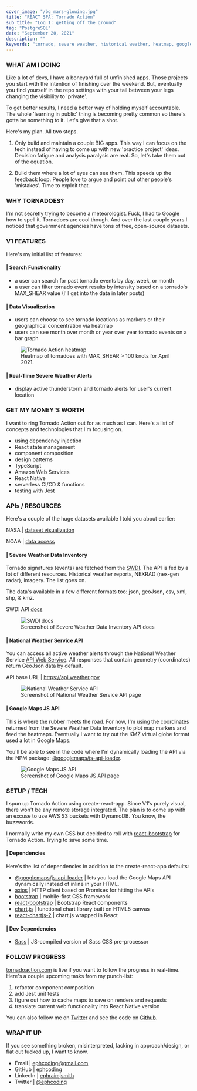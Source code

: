 ```yaml
---
cover_image: "/bg_mars-glowing.jpg"
title: "REACT SPA: Tornado Action"
sub_title: "Log 1: getting off the ground"
tag: "PostgreSQL"
date: "September 20, 2021"
description: ""
keywords: "tornado, severe weather, historical weather, heatmap, google maps"
---
```


### WHAT AM I DOING

Like a lot of devs, I have a boneyard full of unfinished apps. Those projects you start with the intention of finishing over the weekend. But, eventually you find yourself in the repo settings with your tail between your legs changing the visibility to 'private'.

To get better results, I need a better way of holding myself accountable. The whole 'learning in public' thing is becoming pretty common so there's gotta be something to it. Let's give that a shot.

Here's my plan. All two steps.

1. Only build and maintain a couple BIG apps. This way I can focus on the tech instead of having to come up with new 'practice project' ideas. Decision fatigue and analysis paralysis are real. So, let's take them out of the equation.

2. Build them where a lot of eyes can see them. This speeds up the feedback loop. People love to argue and point out other people's 'mistakes'. Time to exploit that.

### WHY TORNADOES?

I'm not secretly trying to become a meteorologist. Fuck, I had to Google how to spell it. Tornadoes are cool though. And over the last couple years I noticed that government agencies have tons of free, open-source datasets.

### V1 FEATURES

Here's my initial list of features:

#### | Search Functionality

- a user can search for past tornado events by day, week, or month
- a user can filter tornado event results by intensity based on a tornado's MAX_SHEAR value (I'll get into the data in later posts)

#### | Data Visualization

- users can choose to see tornado locations as markers or their geographical concentration via heatmap
- users can see month over month or year over year tornado events on a bar graph

<figure>
  <img class='post-img' alt='Tornado Action heatmap' src='/images/posts/20210918__heatmap-screenshot.png'/>
  <figcaption class='text-center'>Heatmap of tornadoes with MAX_SHEAR > 100 knots for April 2021.</figcaption>
</figure>

#### | Real-Time Severe Weather Alerts

- display active thunderstorm and tornado alerts for user's current location

### GET MY MONEY'S WORTH

I want to ring Tornado Action out for as much as I can. Here's a list of concepts and technologies that I'm focusing on.

- using dependency injection
- React state management
- component composition
- design patterns
- TypeScript
- Amazon Web Services
- React Native
- serverless CI/CD & functions
- testing with Jest

### APIs / RESOURCES

Here's a couple of the huge datasets available I told you about earlier:

NASA | [dataset visualization](https://data.nasa.gov/data_visualizations.html)

NOAA | [data access](https://www.ncdc.noaa.gov/data-access)

#### | Severe Weather Data Inventory

Tornado signatures (events) are fetched from the [SWDI](https://www.ncdc.noaa.gov/severe-weather/severe-weather-data-inventory). The API is fed by a lot of different resources. Historical weather reports, NEXRAD (nex-gen radar), imagery. The list goes on.

The data's available in a few different formats too: json, geoJson, csv, xml, shp, & kmz.

SWDI API [docs](https://www.ncdc.noaa.gov/swdiws/)

<figure>
  <img class='post-img' alt='SWDI docs' src='/images/posts/20210916__swdi.png'/>
  <figcaption class='text-center'>Screenshot of Severe Weather Data Inventory API docs</figcaption>
</figure>

#### | National Weather Service API

You can access all active weather alerts through the National Weather Service [API Web Service](https://www.weather.gov/documentation/services-web-api#/default). All responses that contain geometry (coordinates) return GeoJson data by default.

API base URL | https://api.weather.gov

<figure>
  <img class='post-img' alt='National Weather Service API' src='/images/posts/20210916__nws-api-for-alerts.png'/>
  <figcaption class='text-center'>Screenshot of National Weather Service API page</figcaption>
</figure>

#### | Google Maps JS API

This is where the rubber meets the road. For now, I'm using the coordinates returned from the Severe Weather Data Inventory to plot map markers and feed the heatmaps. Eventually I want to try out the KMZ virtual globe format used a lot in Google Maps.

You'll be able to see in the code where I'm dynamically loading the API via the NPM package: [@googlemaps/js-api-loader](https://www.npmjs.com/package/@googlemaps/js-api-loader).

<figure>
  <img class='post-img' alt='Google Maps JS API' src='/images/posts/20210916__google-maps-js-api.png'/>
  <figcaption class='text-center'>Screenshot of Google Maps JS API page</figcaption>
</figure>

### SETUP / TECH

I spun up Tornado Action using create-react-app. Since V1's purely visual, there won't be any remote storage integrated. The plan is to come up with an excuse to use AWS S3 buckets with DynamoDB. You know, the buzzwords.

I normally write my own CSS but decided to roll with [react-bootstrap](https://react-bootstrap.github.io/) for Tornado Action. Trying to save some time.

#### | Dependencies

Here's the list of dependencies in addition to the create-react-app defaults:

- [@googlemaps/js-api-loader](https://www.npmjs.com/package/@googlemaps/js-api-loader) | lets you load the Google Maps API dynamically instead of inline in your HTML.
- [axios](https://www.npmjs.com/package/axios) | HTTP client based on Promises for hitting the APIs
- [bootstrap](https://www.npmjs.com/package/bootstrap) | mobile-first CSS framework
- [react-bootstrap](https://www.npmjs.com/package/react-bootstrap) | Bootstrap React components
- [chart.js](https://www.npmjs.com/package/chartjs) | functional chart library built on HTML5 canvas
- [react-chartjs-2](https://www.npmjs.com/package/react-chartjs-2) | chart.js wrapped in React

#### | Dev Dependencies

- [Sass](https://www.npmjs.com/package/sass) | JS-compiled version of Sass CSS pre-processor

### FOLLOW PROGRESS

[tornadoaction.com](https://www.tornadoaction.com) is live if you want to follow the progress in real-time. Here's a couple upcoming tasks from my punch-list:

1. refactor component composition
1. add Jest unit tests
1. figure out how to cache maps to save on renders and requests
1. translate current web functionality into React Native version

You can also follow me on [Twitter](https://www.twitter.com/ephcoding) and see the code on [Github](https://github.com/ephcoding/app__tornado-action).

### WRAP IT UP

If you see something broken, misinterpreted, lacking in approach/design, or flat out fucked up, I want to know.

- Email | ephcoding@gmail.com
- GitHub | [ephcoding](https://www.github.com/ephcoding)
- LinkedIn | [ephraimjsmith](https://www.linkedin.com/in/ephraimjsmith)
- Twitter | [@ephcoding](https://www.twitter.com/ephcoding)
